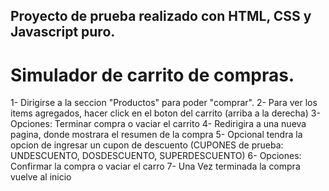 ## Proyecto de prueba realizado con HTML, CSS y Javascript puro.

# Simulador de carrito de compras.
1- Dirigirse a la seccion "Productos" para poder "comprar".
2- Para ver los items agregados, hacer click en el boton del carrito (arriba a la derecha)
3- Opciones: Terminar compra o vaciar el carrito
4- Redirigira a una nueva pagina, donde mostrara el resumen de la compra
5- Opcional tendra la opcion de ingresar un cupon de descuento (CUPONES de prueba: UNDESCUENTO, DOSDESCUENTO, SUPERDESCUENTO)
6- Opciones: Confirmar la compra o vaciar el carro
7- Una Vez terminada la compra vuelve al inicio
